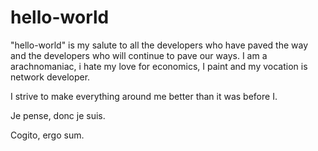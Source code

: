 # hello-world
"hello-world" is my salute to all  the developers who have paved  the way and the developers who will continue to pave our ways.
I am a arachnomaniac, i hate my love for economics, I paint and my vocation is network developer.

I strive to make everything around me better than it was before I.

Je pense, donc je suis.

Cogito, ergo sum.
